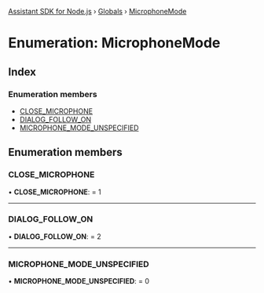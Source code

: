[Assistant SDK for Node.js](../README.md) › [Globals](../globals.md) › [MicrophoneMode](microphonemode.md)

# Enumeration: MicrophoneMode

## Index

### Enumeration members

* [CLOSE_MICROPHONE](microphonemode.md#close_microphone)
* [DIALOG_FOLLOW_ON](microphonemode.md#dialog_follow_on)
* [MICROPHONE_MODE_UNSPECIFIED](microphonemode.md#microphone_mode_unspecified)

## Enumeration members

###  CLOSE_MICROPHONE

• **CLOSE_MICROPHONE**: = 1

___

###  DIALOG_FOLLOW_ON

• **DIALOG_FOLLOW_ON**: = 2

___

###  MICROPHONE_MODE_UNSPECIFIED

• **MICROPHONE_MODE_UNSPECIFIED**: = 0
